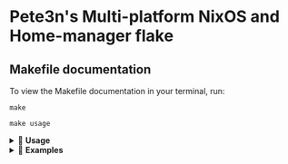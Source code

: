# Pete3n's Multi-platform NixOS and Home-manager flake

## Makefile documentation
To view the Makefile documentation in your terminal, run:
```
make
```

```
make usage
```

<details>
<summary>📘 <strong>Usage</strong></summary>

---

**make** `<home|system|all|test>` [`host=<host>`] [`user=<user>`] [`system=<system>`] `[option variables]`

#### 💡 Option Variables:

- `DRY_RUN=1` – *Evaluate the target but do not build or switch the configuration.*
- `EGPU=1` – *Build the eGPU host specialisation.*
- `WAYLAND=1` – *Build the Wayland host specialisation.*
- `X11=1` – *Build the X11 host specialisation.*
- `BOOT_SPECIAL=1` – *Set the default boot menu option to the built specialisation.*

</details>

<details>
<summary>🧪 <strong>Examples</strong></summary>

---

- **Switch the home-manager configuration for the current user** (auto-detect system):
  ```sh
  make home
  ```

- **Switch config for user `joe`**:
  ```sh
  make home user=joe
  ```

- **Switch config for user `sam`, target `aarch64-darwin`**:
  ```sh
  make home user=sam system=aarch64-darwin
  ```

- **Rebuild and switch current system config** (auto-detect hostname/system):
  ```sh
  make system
  ```

- **Rebuild system config for host `workstation1` targeting `aarch64-linux`**:
  ```sh
  make system host=workstation1 system=aarch64-linux
  ```

- **Rebuild system + home-manager config (auto-detect all settings)**:
  ```sh
  make all
  ```

- **Dry run evaluation (no build or switch):**
  ```sh
  make all DRY_RUN=1
  ```

- **Build and boot into Wayland specialisation:**
  ```sh
  make all WAYLAND=1 BOOT_SPECIAL=1
  ```

- **Full target config for user `joe` on `workstation1`:**
  ```sh
  make all host=workstation1 system=x86_64-linux user=joe
  ```

- **Run `nix flake check` for all configurations:**
  ```sh
  make test
  ```

</details>
